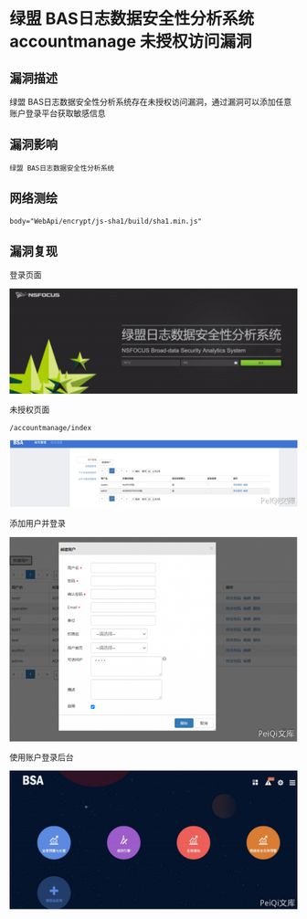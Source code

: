 # 绿盟 BAS日志数据安全性分析系统 accountmanage 未授权访问漏洞

## 漏洞描述

绿盟 BAS日志数据安全性分析系统存在未授权访问漏洞，通过漏洞可以添加任意账户登录平台获取敏感信息

## 漏洞影响

```
绿盟 BAS日志数据安全性分析系统
```

## 网络测绘

```
body="WebApi/encrypt/js-sha1/build/sha1.min.js"
```

## 漏洞复现

登录页面

![image-20220525145937586](images/202205251459725.png)

未授权页面

```
/accountmanage/index
```

![](images/202205251500626.png)

添加用户并登录

![](images/202205251500966.png)

使用账户登录后台

![](images/202205251500218.png)